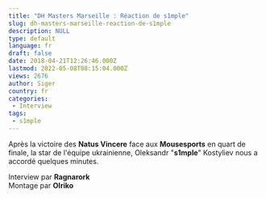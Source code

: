 ```yaml
---
title: "DH Masters Marseille : Réaction de s1mple"
slug: dh-masters-marseille-reaction-de-s1mple
description: NULL
type: default
language: fr
draft: false
date: 2018-04-21T12:26:46.000Z
lastmod: 2022-05-08T08:15:04.000Z
views: 2676
author: Siger
country: fr
categories:
 - Interview
tags:
 - s1mple
---
```

Après la victoire des **Natus Vincere** face aux **Mousesports** en quart de finale, la star de l'équipe ukrainienne, Oleksandr "**s1mple**" Kostyliev nous a accordé quelques minutes. 

  
Interview par **Ragnarork**  
Montage par **Olriko**
